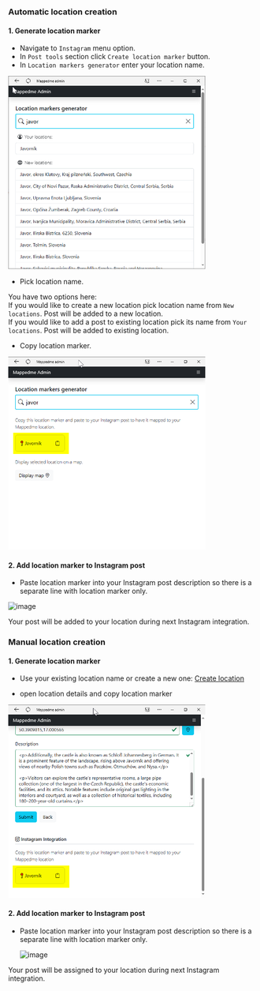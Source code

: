 ### Automatic location creation

#### 1. Generate location marker

- Navigate to `Instagram` menu option.
- In `Post tools` section click `Create location marker` button.
- In `Location markers generator` enter your location name.

![alt text](image-9.png)

- Pick location name.

You have two options here:  
If you would like to create a new location pick location name from `New locations`. Post will be added to a new location.  
If you would like to add a post to existing location pick its name from `Your locations`. Post will be added to existing location.

- Copy location marker.

![alt text](image-10.png)

#### 2. Add location marker to Instagram post

- Paste location marker into your Instagram post description so there is a separate line with location marker only.

 ![image](https://github.com/mappedme/docs/assets/157869436/2555d31c-54a7-4f89-b404-ccb89ae00ed8)

 Your post will be added to your location during next Instagram integration.

### Manual location creation

#### 1. Generate location marker

- Use your existing location name or create a new one: [Create location](locationCreation.md)

- open location details and copy location marker 

![alt text](image-11.png)

   
#### 2. Add location marker to Instagram post
   
- Paste location marker into your Instagram post description so there is a separate line with location marker only.

  ![image](https://github.com/mappedme/docs/assets/157869436/2555d31c-54a7-4f89-b404-ccb89ae00ed8)

Your post will be assigned to your location during next Instagram integration.
